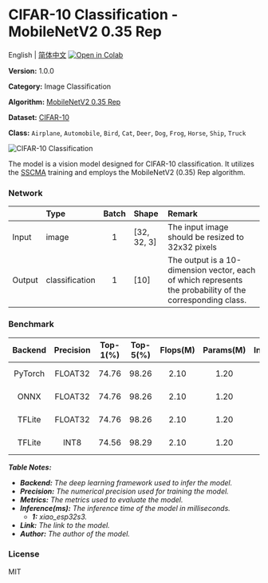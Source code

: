 # CIFAR-10 Classification - MobileNetV2 0.35 Rep

English | [简体中文](../zh_CN/CIFAR-10_Classification_MobileNetV2_0.35_Rep_32.md) [![Open in Colab](https://colab.research.google.com/assets/colab-badge.svg)](https://colab.research.google.com/github/seeed-studio/sscma-model-zoo/blob/main/notebooks/en/CIFAR-10_Classification_MobileNetV2_0.35_Rep_32.ipynb)

**Version:** 1.0.0

**Category:** Image Classification

**Algorithm:** [MobileNetV2 0.35 Rep](configs/classification/mobnetv2_0.35_rep_1bx16_300e_cifar10.py)

**Dataset:** [CIFAR-10](https://www.cs.toronto.edu/~kriz/cifar.html)

**Class:** `Airplane`, `Automobile`, `Bird`, `Cat`, `Deer`, `Dog`, `Frog`, `Horse`, `Ship`, `Truck`

![CIFAR-10 Classification](https://files.seeedstudio.com/sscma/static/cifar10_cls_0_35.png)

The model is a vision model designed for CIFAR-10 classification. It utilizes the [SSCMA](https://github.com/Seeed-Studio/SSCMA) training and employs the MobileNetV2 (0.35) Rep algorithm.

### Network 

|        | Type           |  Batch  | Shape       | Remark                                                                                                    |
|:-------|:---------------|:-------:|:------------|:----------------------------------------------------------------------------------------------------------|
| Input  | image          |    1    | [32, 32, 3] | The input image should be resized to 32x32 pixels                                                         |
| Output | classification |    1    | [10]        | The output is a 10-dimension vector, each of which represents the probability of the corresponding class. |
### Benchmark

|  Backend  |  Precision  |  Top-1(%)  |  Top-5(%)  |  Flops(M)  |  Params(M)  |  Inference(ms)   |                                                                                 Download                                                                                  |    Author    |
|:---------:|:-----------:|:----------:|:----------:|:----------:|:-----------:|:----------------:|:-------------------------------------------------------------------------------------------------------------------------------------------------------------------------:|:------------:|
|  PyTorch  |   FLOAT32   |   74.76    |   98.26    |    2.10    |    1.20     |        -         |  [Link](https://files.seeedstudio.com/sscma/model_zoo/classification/models/cifar10/mobilenetv2_0.35_cifar10_float32_sha1_229a650d3d6352349bbe09f27120b0ffaea03154.pth)   | Seeed Studio |
|   ONNX    |   FLOAT32   |   74.76    |   98.26    |    2.10    |    1.20     |        -         |  [Link](https://files.seeedstudio.com/sscma/model_zoo/classification/models/cifar10/mobilenetv2_0.35_cifar10_float32_sha1_5de550613080ddb9e9c48917abae402b72fb1f7c.onnx)  | Seeed Studio |
|  TFLite   |   FLOAT32   |   74.76    |   98.26    |    2.10    |    1.20     |        -         | [Link](https://files.seeedstudio.com/sscma/model_zoo/classification/models/cifar10/mobilenetv2_0.35_cifar10_float32_sha1_8573efa98eb573ce709d0eeef97cac84a4a54442.tflite) | Seeed Studio |
|  TFLite   |    INT8     |   74.56    |   98.29    |    2.10    |    1.20     | 13<sup>(1)</sup> |  [Link](https://files.seeedstudio.com/sscma/model_zoo/classification/models/cifar10/mobilenetv2_0.35_cifar10_int8_sha1_84561285cfef22718d41b93f81853143746293d8.tflite)   | Seeed Studio |

***Table Notes:***

- ***Backend:** The deep learning framework used to infer the model.*
- ***Precision:** The numerical precision used for training the model.*
- ***Metrics:** The metrics used to evaluate the model.*
- ***Inference(ms):** The inference time of the model in milliseconds.*
  - ***1:** xiao_esp32s3.*
- ***Link:** The link to the model.*
- ***Author:** The author of the model.*

### License

MIT

